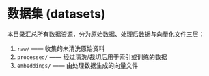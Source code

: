 # 数据集 (datasets)

本目录汇总所有数据资源，分为原始数据、处理后数据与向量化文件三层：

1. `raw/`      —— 收集的未清洗原始资料
2. `processed/` —— 经过清洗/裁切后用于索引或训练的数据
3. `embeddings/` —— 由处理数据生成的向量文件 